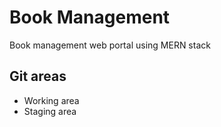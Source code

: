 # Book Management
Book management web portal using MERN stack

## Git areas
- Working area
- Staging area